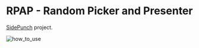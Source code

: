 # RPAP - Random Picker and Presenter

[SidePunch](https://sidepunch.co) project.

![how_to_use](./public/assets/how_to_use.gif)
